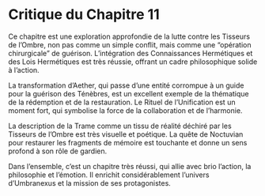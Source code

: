 # Critique du Chapitre 11

Ce chapitre est une exploration approfondie de la lutte contre les Tisseurs de l’Ombre, non pas comme un simple conflit, mais comme une “opération chirurgicale” de guérison. L’intégration des Connaissances Hermétiques et des Lois Hermétiques est très réussie, offrant un cadre philosophique solide à l’action.

La transformation d’Aether, qui passe d’une entité corrompue à un guide pour la guérison des Ténèbres, est un excellent exemple de la thématique de la rédemption et de la restauration. Le Rituel de l’Unification est un moment fort, qui symbolise la force de la collaboration et de l’harmonie.

La description de la Trame comme un tissu de réalité déchiré par les Tisseurs de l’Ombre est très visuelle et poétique. La quête de Noctuvian pour restaurer les fragments de mémoire est touchante et donne un sens profond à son rôle de gardien.

Dans l’ensemble, c’est un chapitre très réussi, qui allie avec brio l’action, la philosophie et l’émotion. Il enrichit considérablement l’univers d’Umbranexus et la mission de ses protagonistes.